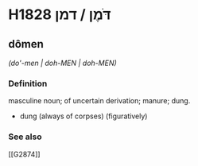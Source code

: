 # H1828 דֹּמֶן / דמן

## dômen

_(do'-men | doh-MEN | doh-MEN)_

### Definition

masculine noun; of uncertain derivation; manure; dung.

- dung (always of corpses) (figuratively)
### See also

[[G2874]]

